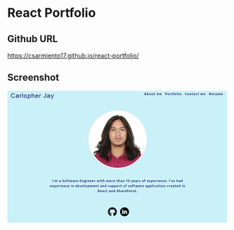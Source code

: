 # React Portfolio

## Github URL

https://csarmiento17.github.io/react-portfolio/

## Screenshot

![Portfolio](./src/images/react-portfolio.png)
